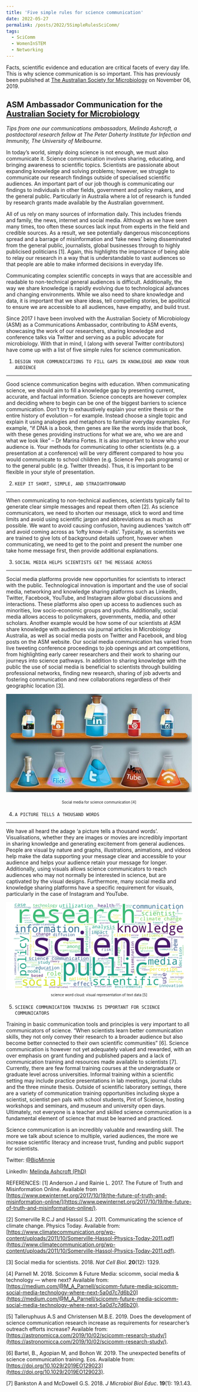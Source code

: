 ```yaml
---
title: 'Five simple rules for science communication'
date: 2022-05-27
permalink: /posts/2022/5SimpleRulesSciComm/
tags:
  - SciComm
  - WomenInSTEM
  - Networking
---
```


Facts, scientific evidence and education are critical facets of every day life. This is why science communication is so important. This has previously been published at [The Australian Society for Microbiology](https://www.theasm.org.au/new-blog/2019/11/5/5-simple-rules-for-science-communication-tips-from-one-of-our-communication-ambassadors) on November 06, 2019.

ASM Ambassador Communication for the [Australian Society for Microbiology](https://www.theasm.org.au/)
------

_Tips from one our communications ambassadors, Melinda Ashcroft, a postdoctoral research fellow at The Peter Doherty Institute for Infection and Immunity, The University of Melbourne._

In today’s world, simply doing science is not enough, we must also communicate it. Science communication involves sharing, educating, and bringing awareness to scientific topics. Scientists are passionate about expanding knowledge and solving problems; however, we struggle to communicate our research findings outside of specialised scientific audiences. An important part of our job though is communicating our findings to individuals in other fields, government and policy makers, and the general public. Particularly in Australia where a lot of research is funded by research grants made available by the Australian government.

All of us rely on many sources of information daily. This includes friends and family, the news, internet and social media. Although as we have seen many times, too often these sources lack input from experts in the field and credible sources. As a result, we see potentially dangerous misconceptions spread and a barrage of misinformation and ‘fake news’ being disseminated from the general public, journalists, global businesses through to highly publicised politicians [1]. Again, this highlights the importance of being able to relay our research in a way that is understandable to vast audiences so that people are able to make informed decisions in everyday life. 

Communicating complex scientific concepts in ways that are accessible and readable to non-technical general audiences is difficult. Additionally, the way we share knowledge is rapidly evolving due to technological advances and changing environments. While we also need to share knowledge and data, it is important that we share ideas, tell compelling stories, be apolitical to ensure we are accessible to all audiences, have empathy, and build trust.  

Since 2017 I have been involved with the Australian Society of Microbiology (ASM) as a Communications Ambassador, contributing to ASM events, showcasing the work of our researchers, sharing knowledge and conference talks via Twitter and serving as a public advocate for microbiology. With that in mind, I (along with several Twitter contributors) have come up with a list of five simple rules for science communication.

1.     DESIGN YOUR COMMUNICATIONS TO FILL GAPS IN KNOWLEDGE AND KNOW YOUR AUDIENCE
----------
Good science communication begins with education. When communicating science, we should aim to fill a knowledge gap by presenting current, accurate, and factual information. Science concepts are however complex and deciding where to begin can be one of the biggest barriers to science communication. Don’t try to exhaustively explain your entire thesis or the entire history of evolution – for example. Instead choose a single topic and explain it using analogies and metaphors to familiar everyday examples. For example, “if DNA is a book, then genes are like the words inside that book, with these genes providing instructions for what we are, who we are and what we look like” – Dr Marina Fortes. It is also important to know who your audience is. Your methods for communicating to other scientists (e.g. a presentation at a conference) will be very different compared to how you would communicate to school children (e.g. Science Pen pals programs) or to the general public (e.g. Twitter threads). Thus, it is important to be flexible in your style of presentation. 

2.     KEEP IT SHORT, SIMPLE, AND STRAIGHTFORWARD
-----------
When communicating to non-technical audiences, scientists typically fail to generate clear simple messages and repeat them often [2]. As science communicators, we need to shorten our message, stick to word and time limits and avoid using scientific jargon and abbreviations as much as possible. We want to avoid causing confusion, having audiences ‘switch off’ and avoid coming across as ‘lofty know-it-alls’. Typically, as scientists we are trained to give lots of background details upfront, however when communicating, we need to get to the point and present the number one take home message first, then provide additional explanations. 

3.     SOCIAL MEDIA HELPS SCIENTISTS GET THE MESSAGE ACROSS
----------------
Social media platforms provide new opportunities for scientists to interact with the public. Technological innovation is important and the use of social media, networking and knowledge sharing platforms such as LinkedIn, Twitter, Facebook, YouTube, and Instagram allow global discussions and interactions. These platforms also open up access to audiences such as minorities, low socio-economic groups and youths. Additionally, social media allows access to policymakers, governments, media, and other scholars. Another example would be how some of our scientists at ASM share knowledge with audiences via journal articles in Microbiology Australia, as well as social media posts on Twitter and Facebook, and blog posts on the ASM website. Our social media communication has varied from live tweeting conference proceedings to job openings and art competitions, from highlighting early career researchers and their work to sharing our journeys into science pathways. In addition to sharing knowledge with the public the use of social media is beneficial to scientists through building professional networks, finding new research, sharing of job adverts and fostering communication and new collaborations regardless of their geographic location [3]. 

<p align="center">
  <img src='/images/Social_Media.jpeg'>
</p>
<p align="center">
  <sup><sub>Social media for science communication [4]</sub></sup>
</p>

4.     A PICTURE TELLS A THOUSAND WORDS
-----------------
We have all heard the adage ‘a picture tells a thousand words’. Visualisations, whether they are images or movies are incredibly important in sharing knowledge and generating excitement from general audiences. People are visual by nature and graphs, illustrations, animations, and videos help make the data supporting your message clear and accessible to your audience and helps your audience retain your message for longer. Additionally, using visuals allows science communicators to reach audiences who may not normally be interested in science, but are captivated by the visual designs. Furthermore, many social media and knowledge sharing platforms have a specific requirement for visuals, particularly in the case of Instagram and YouTube. 

<p align="center">
  <img src='/images/Science_Word_Cloud.png'>
  <sup><sub>science word cloud: visual representation of text data [5]</sub></sup>
</p>

5.     SCIENCE COMMUNICATION TRAINING IS IMPORTANT FOR SCIENCE COMMUNICATORS
Training in basic communication tools and principles is very important to all communicators of science. “When scientists learn better communication skills, they not only convey their research to a broader audience but also become better connected to their own scientific communities” [6]. Science communication is however not yet adequately valued and rewarded, with an over emphasis on grant funding and published papers and a lack of communication training and resources made available to scientists [7]. Currently, there are few formal training courses at the undergraduate or graduate level across universities. Informal training within a scientific setting may include practice presentations in lab meetings, journal clubs and the three minute thesis. Outside of scientific laboratory settings, there are a variety of communication training opportunities including skype a scientist, scientist pen pals with school students, Pint of Science, hosting workshops and seminars, and museum and university open days. Ultimately, not everyone is a teacher and skilled science communication is a fundamental element of science that must be learned and practiced. 

Science communication is an incredibly valuable and rewarding skill. The more we talk about science to multiple, varied audiences, the more we increase scientific literacy and increase trust, funding and public support for scientists. 

Twitter: [@BioMinnie](https://twitter.com/BioMinnie)

LinkedIn: [Melinda Ashcroft (PhD)](https://www.linkedin.com/in/melinda-ashcroft-phd/)

REFERENCES: 
[1] Anderson J and Rainie L. 2017. The Future of Truth and Misinformation Online. Available from [https://www.pewinternet.org/2017/10/19/the-future-of-truth-and-misinformation-online/](https://www.pewinternet.org/2017/10/19/the-future-of-truth-and-misinformation-online/).

[2] Somerville R.C.J and Hassol S.J. 2011. Communicating the science of climate change. Physics Today. Available from: [https://www.climatecommunication.org/wp-content/uploads/2011/10/Somerville-Hassol-Physics-Today-2011.pdf](https://www.climatecommunication.org/wp-content/uploads/2011/10/Somerville-Hassol-Physics-Today-2011.pdf). 

[3] Social media for scientists. 2018. _Nat Cell Biol_. __20__(12): 1329. 

[4] Parnell M. 2018. Scicomm & Future Media: scicomm, social media & technology — where next? Available from: [https://medium.com/@M_A_Parnell/scicomm-future-media-scicomm-social-media-technology-where-next-5a0d7c7d6b20](https://medium.com/@M_A_Parnell/scicomm-future-media-scicomm-social-media-technology-where-next-5a0d7c7d6b20).

[5] Talleruphuus A.S and Christensen M.B.E. 2019. Does the development of science communication research increase as requirements for researcher’s outreach efforts increase? Available from: [https://astronomicca.com/2019/10/02/scicomm-research-study/](https://astronomicca.com/2019/10/02/scicomm-research-study/).

[6] Bartel, B., Agopian M, and Bohon W. 2019. The unexpected benefits of science communication training. Eos. Available from: [https://doi.org/10.1029/2019EO129023](https://doi.org/10.1029/2019EO129023). 

[7] Bankston A and McDowell G.S. 2018. _J Microbiol Biol Educ_. __19__(1): 19.1.43. 

